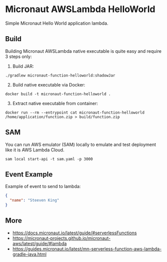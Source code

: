 # Micronaut AWSLambda HelloWorld

Simple Micronaut Hello World application lambda.

## Build

Building Micronaut AWSLambda native executable is quite easy and require 3 steps only:

1) Build JAR:
```shell
./gradlew micronaut-function-helloworld:shadowJar
```

2) Build native executable via Docker:
```shell
docker build -t micronaut-function-helloworld .
```

3) Extract native executable from container:
```shell
docker run --rm --entrypoint cat micronaut-function-helloworld /home/application/function.zip > build/function.zip
```

## SAM

You can run AWS emulator (SAM) locally to emulate and test deployment like it is AWS Lambda Cloud.

```shell
sam local start-api -t sam.yaml -p 3000
```

## Event Example

Example of event to send to lambda:
```json
{
  "name": "Steeven King"
}
```

## More
- https://docs.micronaut.io/latest/guide/#serverlessFunctions
- https://micronaut-projects.github.io/micronaut-aws/latest/guide/#lambda
- https://guides.micronaut.io/latest/mn-serverless-function-aws-lambda-gradle-java.html
